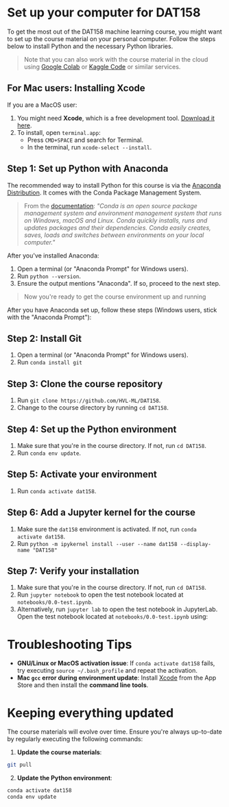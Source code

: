 # Set up your computer for DAT158

To get the most out of the DAT158 machine learning course, you might want to set up the course material on your personal computer. Follow the steps below to install Python and the necessary Python libraries. 

> Note that you can also work with the course material in the cloud using [Google Colab](https://colab.research.google.com/) or [Kaggle Code](https://www.kaggle.com/code) or similar services.

## For Mac users: Installing Xcode

If you are a MacOS user:

1. You might need **Xcode**, which is a free development tool. [Download it here](https://developer.apple.com/xcode/resources/).
2. To install, open `terminal.app`:
   - Press `CMD+SPACE` and search for Terminal.
   - In the terminal, run `xcode-select --install`.

## Step 1: Set up Python with Anaconda

The recommended way to install Python for this course is via the [Anaconda Distribution](https://www.anaconda.com/products/distribution#Downloads). It comes with the Conda Package Management System.

> From the [documentation](https://conda.io/docs): _"Conda is an open source package management system and environment management system that runs on Windows, macOS and Linux. Conda quickly installs, runs and updates packages and their dependencies. Conda easily creates, saves, loads and switches between environments on your local computer."_

After you've installed Anaconda:

1. Open a terminal (or "Anaconda Prompt" for Windows users).
2. Run `python --version`.
3. Ensure the output mentions "Anaconda". If so, proceed to the next step.

> Now you're ready to get the course environment up and running

After you have Anaconda set up, follow these steps (Windows users, stick with the "Anaconda Prompt"):

## Step 2: Install Git

1. Open a terminal (or "Anaconda Prompt" for Windows users).
2. Run `conda install git`

    
## Step 3: Clone the course repository

1. Run `git clone https://github.com/HVL-ML/DAT158`.
2. Change to the course directory by running `cd DAT158`.



## Step 4: Set up the Python environment

1. Make sure that you're in the course directory. If not, run `cd DAT158`.
2. Run `conda env update`.


## Step 5: Activate your environment

1. Run `conda activate dat158`.


## Step 6: Add a Jupyter kernel for the course

1. Make sure the `dat158` environment is activated. If not, run `conda activate dat158`.
2. Run `python -m ipykernel install --user --name dat158 --display-name "DAT158"`

## Step 7: Verify your installation

1. Make sure that you're in the course directory. If not, run `cd DAT158`.
2. Run `jupyter notebook` to open the test notebook located at `notebooks/0.0-test.ipynb`.
3. Alternatively, run `jupyter lab` to open the test notebook in JupyterLab.
Open the test notebook located at `notebooks/0.0-test.ipynb` using:


# Troubleshooting Tips

- **GNU/Linux or MacOS activation issue**: If `conda activate dat158` fails, try executing `source ~/.bash_profile` and repeat the activation.
- **Mac `gcc` error during environment update**: Install [Xcode](https://developer.apple.com/xcode/resources/) from the App Store and then install the **command line tools**.



# Keeping everything updated

The course materials will evolve over time. Ensure you're always up-to-date by regularly executing the following commands:

1. **Update the course materials**:
```bash	
git pull
```

2. **Update the Python environment**:
```bash
conda activate dat158
conda env update
```

